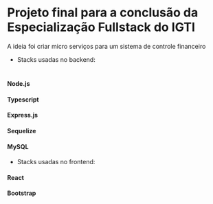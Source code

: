 # Projeto final para a conclusão da Especialização Fullstack do IGTI

A ideia foi criar micro serviços para um sistema de controle financeiro

* Stacks usadas no backend:
#

#### Node.js
#### Typescript
#### Express.js
#### Sequelize
#### MySQL

* Stacks usadas no frontend:
#### React
#### Bootstrap
